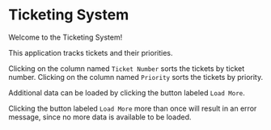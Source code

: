 # Ticketing System

Welcome to the Ticketing System! 

This application tracks tickets and their priorities.

Clicking on the column named `Ticket Number` sorts the tickets by ticket number.
Clicking on the column named `Priority` sorts the tickets by priority.

Additional data can be loaded by clicking the button labeled `Load More`.

Clicking the button labeled `Load More` more than once will result in an error message, 
since no more data is available to be loaded.

